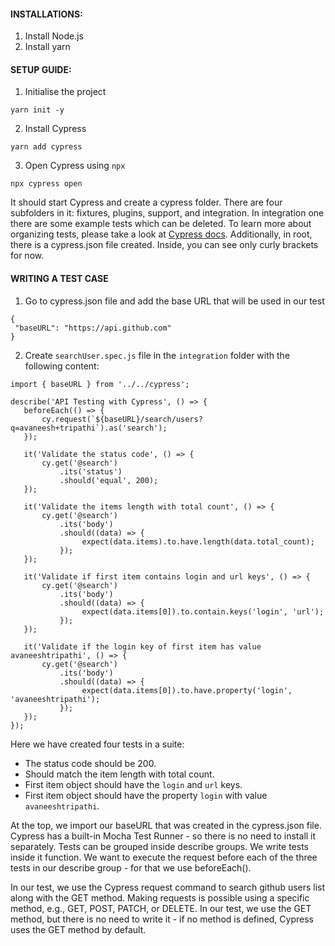 #### INSTALLATIONS:
1. Install Node.js 
2. Install yarn 


#### SETUP GUIDE:
1. Initialise the project
```
yarn init -y
```

2. Install Cypress
```
yarn add cypress
```

3. Open Cypress using `npx`
```
npx cypress open
```

It should start Cypress and create a cypress folder. There are four subfolders in it: fixtures, plugins, support, and integration. In integration one there are some example tests which can be deleted. To learn more about organizing tests, please take a look at [Cypress docs](https://docs.cypress.io/guides/core-concepts/writing-and-organizing-tests.html#Folder-Structure). Additionally, in root, there is a cypress.json file created. Inside, you can see only curly brackets for now.


#### WRITING A TEST CASE
1. Go to cypress.json file and add the base URL that will be used in our test
```
{
 "baseURL": "https://api.github.com"
}
```

2. Create `searchUser.spec.js` file in the `integration` folder with the following content:
```
import { baseURL } from '../../cypress';

describe('API Testing with Cypress', () => {
   beforeEach(() => {
       cy.request(`${baseURL}/search/users?q=avaneesh+tripathi`).as('search');
   });

   it('Validate the status code', () => {
       cy.get('@search')
           .its('status')
           .should('equal', 200);
   });

   it('Validate the items length with total count', () => {
       cy.get('@search')
           .its('body')
           .should((data) => {
                expect(data.items).to.have.length(data.total_count);
           });
   });

   it('Validate if first item contains login and url keys', () => {
       cy.get('@search')
           .its('body')
           .should((data) => {
                expect(data.items[0]).to.contain.keys('login', 'url');
           });
   });

   it('Validate if the login key of first item has value avaneeshtripathi', () => {
       cy.get('@search')
           .its('body')
           .should((data) => {
                expect(data.items[0]).to.have.property('login', 'avaneeshtripathi');
           });
   });
});
```

Here we have created four tests in a suite:

- The status code should be 200.
- Should match the item length with total count.
- First item object should have the `login` and `url` keys.
- First item object should have the property `login` with value `avaneeshtripathi`.

At the top, we import our baseURL that was created in the cypress.json file. Cypress has a built-in Mocha Test Runner - so there is no need to install it separately. Tests can be grouped inside describe groups. We write tests inside it function. We want to execute the request before each of the three tests in our describe group - for that we use beforeEach().

In our test, we use the Cypress request command to search github users list along with the GET method. Making requests is possible using a specific method, e.g., GET, POST, PATCH, or DELETE. In our test, we use the GET method, but there is no need to write it - if no method is defined, Cypress uses the GET method by default.




